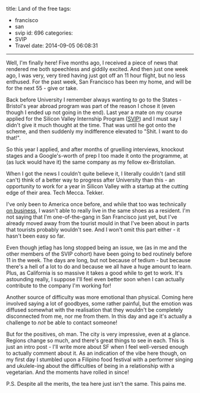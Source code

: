 title: Land of the free
tags:
  - francisco
  - san
  - svip
id: 696
categories:
  - SVIP
  - Travel
date: 2014-09-05 06:08:31
---

Well, I'm finally here! Five months ago, I received a piece of news that rendered me both speechless and giddily excited. And then just one week ago, I was very, very tired having just got off an 11 hour flight, but no less enthused. For the past week, San Francisco has been my home, and will be for the next 55 - give or take.

Back before University I remember always wanting to go to the States - Bristol's year abroad program was part of the reason I chose it (even though I ended up not going in the end). Last year a mate on my course applied for the Silicon Valley Internship Program ([SVIP](http://www.siliconvalleyinternship.com/)) and I must say I didn't give it much thought at the time. That was until he got onto the scheme, and then suddenly my indifference elevated to "Shit. I want to do that!".

<!-- more -->

So this year I applied, and after months of gruelling interviews, knockout stages and a Google's-worth of prep I too made it onto the programme, at (as luck would have it) the same company as my fellow ex-Bristolian.

When I got the news I couldn't quite believe it, I literally couldn't (and still can't) think of a better way to progress after University than this - an opportunity to work for a year in Silicon Valley with a startup at the cutting edge of their area. Tech Mecca. Tekker.

I've only been to America once before, and while that too was technically [on business](http://www.eecs.umich.edu/nime2012/Proceedings/papers/131_Final_Manuscript.pdf), I wasn't able to really live in the same shoes as a resident. I'm not saying that I'm one-of-the-gang in San Francisco just yet, but I've already moved away from the tourist mould in that I've been about in parts that tourists probably wouldn't see. And I won't omit this part either - it hasn't been easy so far.

Even though jetlag has long stopped being an issue, we (as in me and the other members of the SVIP cohort) have been going to bed routinely before 11 in the week. The days are long, but not because of tedium - but because there's a hell of a lot to do and because we all have a huge amount to learn. Plus, as California is so massive it takes a good while to get to work. It's astounding really, I suppose I'll feel even better soon when I can actually contribute to the company I'm working for!

Another source of difficulty was more emotional than physical. Coming here involved saying a lot of goodbyes, some rather painful, but the emotion was diffused somewhat with the realisation that they wouldn't be completely disconnected from me, nor me from them. In this day and age it's actually a challenge to *not* be able to contact someone!

But for the positives, oh man. The city is very impressive, even at a glance. Regions change so much, and there's great things to see in each. This is just an intro post - I'll write more about SF when I feel well-versed enough to actually comment about it. As an indication of the vibe here though, on my first day I stumbled upon a Filipino food festival with a performer singing and ukulele-ing about the difficulties of being in a relationship with a vegetarian. And the moments have rolled in since!

P.S. Despite all the merits, the tea here just isn't the same. This pains me.